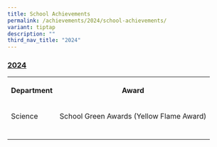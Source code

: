 ```yaml
---
title: School Achievements
permalink: /achievements/2024/school-achievements/
variant: tiptap
description: ""
third_nav_title: "2024"
---
```

<h3><strong><u>2024</u></strong></h3>
<p></p>
<table style="minWidth: 50px">
<colgroup>
<col>
<col>
</colgroup>
<tbody>
<tr>
<th rowspan="1" colspan="1">
<p>Department</p>
</th>
<th rowspan="1" colspan="1">
<p>Award</p>
</th>
</tr>
<tr>
<td rowspan="1" colspan="1">
<p>Science</p>
</td>
<td rowspan="1" colspan="1">
<p>School Green Awards (Yellow Flame Award)</p>
</td>
</tr>
<tr>
<td rowspan="1" colspan="1">
<p></p>
</td>
<td rowspan="1" colspan="1">
<p></p>
</td>
</tr>
</tbody>
</table>
<p></p>